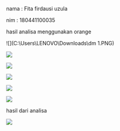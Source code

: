 nama : Fita firdausi uzula

nim : 180441100035

hasil analisa menggunakan orange

![](C:\Users\LENOVO\Downloads\dm 1.PNG)

![](C:\Users\LENOVO\Downloads\dm2.png)

![](C:\Users\LENOVO\Downloads\dm5.png)

![](C:\Users\LENOVO\Downloads\dm3.png)

![](C:\Users\LENOVO\Downloads\dm4.png)

![](C:\Users\LENOVO\Downloads\2.png)



hasil dari analisa

![](-)